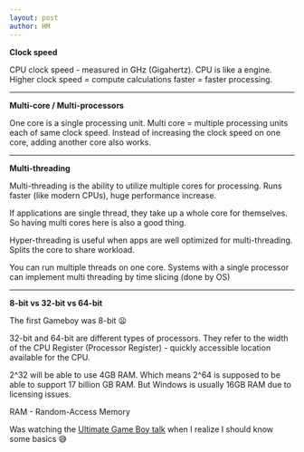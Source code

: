 ```yaml
---
layout: post
author: HM
---
```

**Clock speed**

CPU clock speed - measured in GHz (Gigahertz). CPU is like a engine. Higher clock speed = compute calculations faster = faster processing.

---

**Multi-core / Multi-processors**

One core is a single processing unit. Multi core = multiple processing units each of same clock speed. Instead of increasing the clock speed on one core, adding another core also works.

---

**Multi-threading**

Multi-threading is the ability to utilize multiple cores for processing. Runs faster (like modern CPUs), huge performance increase.

If applications are single thread, they take up a whole core for themselves. So having multi cores here is also a good thing.

Hyper-threading is useful when apps are well optimized for multi-threading. Splits the core to share workload.

You can run multiple threads on one core. Systems with a single processor can implement multi threading by time slicing (done by OS)


---

**8-bit vs 32-bit vs 64-bit**

The first Gameboy was 8-bit 😦

32-bit and 64-bit are different types of processors. They refer to the width of the CPU Register (Processor Register) - quickly accessible location available for the CPU.

2^32 will be able to use 4GB RAM. Which means 2^64 is supposed to be able to support 17 billion GB RAM. But Windows is usually 16GB RAM due to licensing issues.

RAM - Random-Access Memory





Was watching the [Ultimate Game Boy talk](https://www.youtube.com/watch?v=HyzD8pNlpwI) when I realize I should know some basics 😅